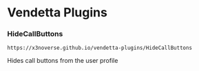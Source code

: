 # Vendetta Plugins

### HideCallButtons

``https://x3noverse.github.io/vendetta-plugins/HideCallButtons``

Hides call buttons from the user profile
